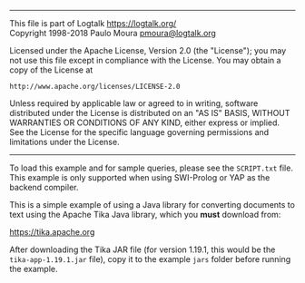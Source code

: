 ________________________________________________________________________

This file is part of Logtalk <https://logtalk.org/>  
Copyright 1998-2018 Paulo Moura <pmoura@logtalk.org>

Licensed under the Apache License, Version 2.0 (the "License");
you may not use this file except in compliance with the License.
You may obtain a copy of the License at

    http://www.apache.org/licenses/LICENSE-2.0

Unless required by applicable law or agreed to in writing, software
distributed under the License is distributed on an "AS IS" BASIS,
WITHOUT WARRANTIES OR CONDITIONS OF ANY KIND, either express or implied.
See the License for the specific language governing permissions and
limitations under the License.
________________________________________________________________________


To load this example and for sample queries, please see the `SCRIPT.txt`
file. This example is only supported when using SWI-Prolog or YAP as the
backend compiler.

This is a simple example of using a Java library for converting documents
to text using the Apache Tika Java library, which you **must** download
from:

https://tika.apache.org

After downloading the Tika JAR file (for version 1.19.1, this would be
the `tika-app-1.19.1.jar` file), copy it to the example `jars` folder
before running the example.

